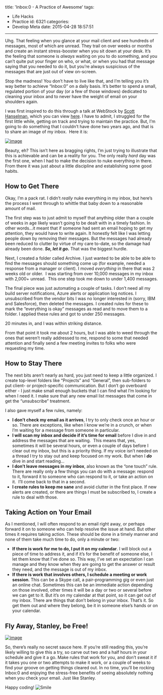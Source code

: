 title: 'Inbox:0 - A Practice of Awesome'
tags:
  - Life Hacks
  - Practice
id: 6321
categories:
  - Develop Meta
date: 2015-04-28 18:57:51
---

Uhg. That feeling when you glance at your mail client and see hundreds of messages, most of which are unread. They trail on over weeks or months and create an instant stress-booster when you sit down at your desk. It’s the feeling that someone is _always_ waiting on you to do something, and you can’t quite put your finger on who, or what, or when you had that message saying that you needed to do it, but you’re always suspicious of the messages that are just out of view on-screen.

Stop the madness! You don’t have to live like that, and I’m telling you it’s way better to achieve “Inbox:0” on a daily basis. It’s better to spend a small, regulated portion of your day (or a few of those windows) dedicated to cleaning your inbox and to never have the weight of email on your shoulders again.

I was first inspired to do this through a talk at WebStock by [Scott Hanselman](https://twitter.com/shanselman), which you can view [here](http://www.hanselman.com/blog/ItsNotWhatYouReadItsWhatYouIgnoreVideoOfScottHanselmansPersonalProductivityTips.aspx). I have to admit, I struggled for the first little while, getting on track and trying to maintain the practice. But, I’m going to do something that I couldn’t have done two years ago, and that is to share an image of my inbox.  Here it is:

[![image](http://jameschambers.com/wp-content/uploads/2015/04/image_thumb4.png "image")](http://jameschambers.com/wp-content/uploads/2015/04/image4.png)

Beauty, eh? This isn’t here as bragging rights, I’m just trying to illustrate that this is achievable and can be a reality for you. The only really _hard_ day was the first one, when I had to make the decision to nuke everything in there. From there it was just about a little discipline and establishing some good habits.

## How to Get There

Okay, I’m a pack rat. I didn’t _really_ nuke everything in my inbox, but here’s the process I went through to whittle that baby down to a reasonable amount of mail.

The first step was to just admit to myself that anything older than a couple of weeks in age likely wasn’t going to be dealt with in a timely fashion. In other words…it meant that if someone had sent an email hoping to get my attention, they would have to write again. It honestly felt like I was letting people down by removing their messages. But the messages had already been reduced to clutter by virtue of my care to-date, so the damage had already been done. **_So, let it go._** That was the biggest hurdle.

Next, I created a folder called Archive. I just wanted to be able to be able to find the messages should something come up (for example, needed a response from a manager or client). I moved _everything_ in there that was 2 weeks old or older.  I was starting from over 10,000 messages in my inbox with 2,000+ unread.  This one step took me down to under 1,400 messages.

The final piece was just automating a couple of tasks. I don’t need all my build server notifications, Azure alerts or application log notices. I unsubscribed from the vendor bits I was no longer interested in (sorry, IBM and Salesforce), then deleted the messages. I created rules for these to mark the “everything is okay” messages as read and to move them to a folder. I applied these rules and got to under 250 messages.

20 minutes in, and I was within striking distance.

From that point it took me about 2 hours, but I was able to weed through the ones that weren’t really addressed to me, respond to some that needed attention and finally send a few meeting invites to folks who were requesting my time.

## How to Stay There

The next bits aren’t nearly as hard, you just need to keep a little organized. I create top-level folders like “Projects” and “General”, then sub-folders to put client- or project-specific communication. But I don’t go overboard either - I just make small enough buckets that I can find what I’m looking for when I need it. I make sure that any new email list messages that come in get the “unsubscribe” treatment.

I also gave myself a few rules, namely:

*   **I don’t check my email as it arrives**, I try to only check once an hour or so. There are exceptions, like when I know we’re in a crunch, or when I’m waiting for a message from someone in particular.
*   **I will scan my inbox and decide if it’s time for email** before I dive in and address the messages that are waiting.  This means that, yes, sometimes it will be several hours, or even a couple of days before I clear out my inbox, but this is a priority thing. If my voice isn’t needed on a thread I try to stay out and keep focused on my work. But when I **_do_** dive in and start reading…
*   **I don’t leave messages in my inbox**, also known as the “one touch” rule. There are really only a few things you can do with a message: respond to it, forward it to someone who can respond to it, or take an action on it.  I’ll come back to that in a second.
*   **I create rules to keep me sane** and avoid clutter in the first place. If new alerts are created, or there are things I must be subscribed to, I create a rule to deal with those.

## Taking Action on Your Email

As I mentioned, I will often respond to an email right away, or perhaps forward it on to someone who can help resolve the issue at hand. But other times it requires taking action. These should be done in a timely manner and none of them take much time to do, only a minute or two:

*   **If there is work for me to do, I put it on my calendar**. I will block out a piece of time to address it, and if it’s for the benefit of someone else, I let them know that I’ve done so. This way, I’ve set an expectation I can manage and they know when they are going to get the answer or result they need, and the message is out of my inbox.
*   **If there is work that involves others, I schedule a meeting or work session**. This can be a Skype call, a pair-programming gig or even just an online chat. Sometimes this can be an immediate action depending on those involved, other times it will be a day or two or several before we can get to it. But it’s on my calendar at that point, so it can get out of my inbox.
There are things that don’t belong in your inbox. That’s it. So get them out and where they belong, be it in someone else’s hands or on your calendar.

## Fly Away, Stanley, be Free!

[![image](http://jameschambers.com/wp-content/uploads/2015/04/image_thumb5.png "image")](http://jameschambers.com/wp-content/uploads/2015/04/image5.png)

So, there’s really no secret sauce here. If you’re still reading this, you’re likely willing to give this a try, so carve out two and a half hours in your schedule and give it a go. Make rules that work for you, and don’t sweat it if it takes you one or two attempts to make it work, or a couple of weeks to find your groove on getting things cleared out. In no time, you’ll be rocking Inbox:0 and enjoying the stress-free benefits of seeing absolutely nothing when you check your email. Just like Stanley.

Happy coding! ![Smile](http://jameschambers.com/wp-content/uploads/2015/04/wlEmoticon-smile4.png)